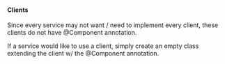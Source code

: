 #### Clients

Since every service may not want / need to implement every client, these clients
do not have @Component annotation.

If a service would like to use a client, simply create an empty class extending
the client w/ the @Component annotation.
